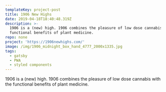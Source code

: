 ```yaml
---
templateKey: project-post
title: 1906 New Highs
date: 2019-04-18T18:40:48.319Z
description: >-
  1906 is a (new) high. 1906 combines the pleasure of low dose cannabis with the
  functional benefits of plant medicine.
repo: none
project: 'https://1906newhighs.com/'
image: /img/1906_midnight_box_hand_4777_2000x1335.jpg
tags:
  - gatsby
  - PWA
  - styled components
---
```

1906 is a (new) high. 1906 combines the pleasure of low dose cannabis with the functional benefits of plant medicine. 

